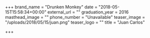 +++
brand_name = "Drunken Monkey"
date = "2018-05-15T15:58:34+00:00"
external_url = ""
graduation_year = 2016
masthead_image = ""
phone_number = "Unavailable"
teaser_image = "/uploads/2018/05/15/juan.png"
teaser_logo = ""
title = "Juan Carlos"

+++
